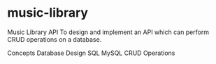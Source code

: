 # music-library

Music Library API
To design and implement an API which can perform CRUD operations on a database.

Concepts
Database Design
SQL
MySQL
CRUD Operations